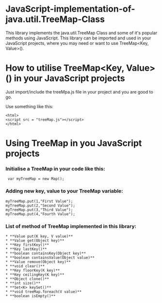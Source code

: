 # JavaScript-implementation-of-java.util.TreeMap-Class
This library implements the java.util.TreeMap Class and some of it's popular methods using JavaScript. This library can be imported and used in your JavaScript projects, where you may need or want to use TreeMap&lt;Key, Value>().


# How to utilise TreeMap<Key, Value>() in your JavaScript projects
Just import/include the treeMpa.js file in your project and you are good to go.

Use something like this:

    <html>
    <script src = "treeMap.js"></script>
    </html>
    
# Using TreeMap in you JavaScript projects
### Initialise a TreeMap in your code like this:

     var myTreeMap = new Map();
     
### Adding new key, value to your TreeMap variable:

    myTreeMap.put(1,"First Value");
    myTreeMap.put(2,"Second Value");
    myTreeMap.put(3,"Third Value");
    myTreeMap.put(4,"Fourth Value");
### List of method of TreeMap implemented in this library:

    * **Value put(K key, V value)**
    * **Value get(Object key)**
    * **Key firstKey()**
    * **Key lastKey()**
    * **boolean containsKey(Object key)**
    * **boolean containsValue(Object value)**
    * **Value remove(Object key)**
    * **void clear()**
    * **Key floorKey(K key)**
    * **Key ceilingKey(K key)**
    * **Object clone()**
    * **int size()**
    * **Set<K> keySet()**
    * **void treeMap.foreach(V value)**
    * **boolean isEmpty()**
